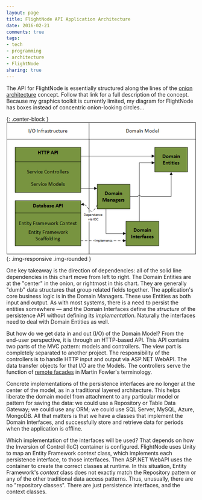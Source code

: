 ```yaml
---
layout: page
title: FlightNode API Application Architecture
date: 2016-02-21
comments: true
tags:
- tech
- programming
- architecture
- FlightNode
sharing: true
---
```


The API for FlightNode is essentially structured along the lines of the [onion
architecture](http://jeffreypalermo.com/blog/the-onion-architecture-part-1/)
concept. Follow that link for a full description of the concept. Because my
graphics toolkit is currently limited, my diagram for FlightNode has boxes
instead of concentric onion-looking circles...

{: .center-block }
![onion architecture](/images/flightnode.onion.png){: .img-responsive .img-rounded }

One key takeaway is the direction of dependencies: all of the solid line
dependencies in this chart move from left to right. The Domain Entities are at
the "center" in the onion, or rightmost in this chart. They are generally "dumb"
data structures that group related fields together. The application's core
business logic is in the Domain Managers. These use Entities as both input and
output. As with most systems, there is a need to persist the entities somewhere
&mdash; and the Domain Interfaces define the _structure_ of the persistence API
without defining its _implementation_. Naturally the interfaces need to deal
with Domain Entities as well.

But how do we get data in and out (I/O) of the Domain Model? From the end-user
perspective, it is through an HTTP-based API. This API contains two parts of the
MVC pattern: models and controllers. The view part is completely separated to
another project. The responsibility of the controllers is to handle HTTP input
and output via ASP.NET WebAPI. The data transfer objects for that I/O are the
Models. The controllers serve the function of [remote
facades](http://martinfowler.com/eaaCatalog/remoteFacade.html) in Martin
Fowler's terminology.

Concrete implementations of the persistence interfaces are no longer at the
center of the model, as in a traditional layered architecture. This helps
liberate the domain model from attachment to any particular model or pattern for
saving the data: we could use a Repository or Table Data Gateway; we could use
any ORM; we could use SQL Server, MySQL, Azure, MongoDB. All that matters is
that we have a classes that implement the Domain Interfaces, and successfully
store and retrieve data for periods when the application is offline.

Which implementation of the interfaces will be used? That depends on how the
Inversion of Control (IoC) container is configured. FlightNode uses Unity to map
an Entity Framework _context_ class, which implements each persistence
interface, to those interfaces. Then ASP.NET WebAPI uses the container to create
the correct classes at runtime. In this situation, Entity Framework's _context_
class does not exactly match the Repository pattern or any of the other
traditional data access patterns. Thus, unusually, there are no "repository
classes". There are just persistence interfaces, and the context classes.

